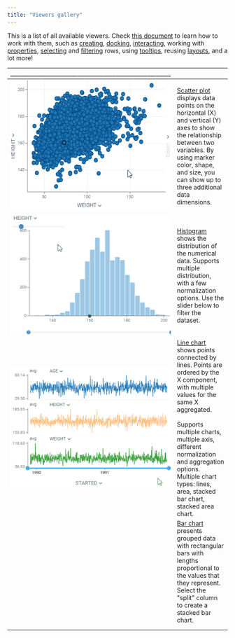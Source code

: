 ```yaml
---
title: "Viewers gallery"
---
```


This is a list of all available viewers. Check [this document](viewers/viewers.md) to learn how to 
work with them, such as [creating](viewers/viewers.md#creating), [docking](viewers/viewers.md#docking), [interacting](viewers/viewers.md#interaction),
working with [properties](viewers/viewers.md#properties), 
[selecting](viewers/viewers.md#selection) and [filtering](viewers/viewers.md#filter) rows, using [tooltips](viewers/viewers.md#row-tooltips),
reusing [layouts](viewers/viewers.md#layouts), and a lot more!

| _______________________________________________________ |                                                                                                                                                                                                                                                                                                                                             |
|---------------------------------------------------------|---------------------------------------------------------------------------------------------------------------------------------------------------------------------------------------------------------------------------------------------------------------------------------------------------------------------------------------------|
| <img height="300" src="viewers/scatter-plot-small.gif" width="400"/>                     | [Scatter plot](viewers/scatter-plot.mdx) displays data points on the horizontal (X) and vertical (Y) axes to show the relationship between two variables. By using marker color, shape, and size, you can show up to three additional data dimensions.                                                                                      | 
| ![](viewers/histogram-small.gif)                        | [Histogram](viewers/histogram.md) shows the distribution of the numerical data. Supports multiple distribution, with a few normalization options. Use the slider below to filter the dataset.                                                                                                                                               | 
| ![](viewers/line-chart-small.gif)                       | [Line chart](viewers/line-chart.md) shows points connected by lines. Points are ordered by the X component, with multiple values for the same X aggregated. <br/> <br/> Supports multiple charts, multiple axis, different normalization and aggregation options. Multiple chart types: lines, area, stacked bar chart, stacked area chart. | 
|                                                         | [Bar chart](viewers/bar-chart.md) presents grouped data with rectangular bars with lengths proportional to the values that they represent. Select the "split" column to create a stacked bar chart.                                                                                                                                         |
|                                                         |                                                                                                                                                                                                                                                                                                                                             |
|                                                         |                                                                                                                                                                                                                                                                                                                                             |

